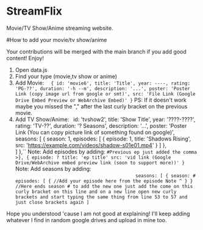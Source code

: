 # StreamFlix
Movie/TV Show/Anime streaming website.

#How to add your movie/tv show/anime

Your contributions will be merged with the main branch if you add good content! Enjoy!

  1. Open data.js
  2. Find your type (movie,tv show or anime)
  3. Add Movie:
        ``  {
          id: 'movie6',
          title: 'Title',
          year: ----,
          rating: 'PG-??',
          duration: '-h --m',
          description: '...',
          poster: 'Poster Link (copy image url from google or smt)',
          src: 'File Link (Google Drive Embed Preview or WebArchive Embed)'
      }``
     PS: If it doesn't work maybe you missed the "," after the last curly bracket on the previous movie.
4. Add TV Show/Anime:
  ` `id: 'tvshow2',
          title: 'Show Title',
          year: '????-????',
          rating: 'TV-??',
          duration: '? Seasons',
          description: '...',
          poster: 'Poster Link (You can copy picture link of something found on google)',
          seasons: [
              {
                  season: 1,
                  episodes: [
                      {
                          episode: 1,
                          title: 'Shadows Rising',
                          src: 'https://example.com/videos/shadow-s01e01.mp4'
                      }
                  ]
              },        
          ]
      },``
   Note: Add episodes by adding:
   `
   #Previous ep just added the comma >},
   {
     episode: ?
     title: 'ep title'
     src: 'vid link (Google Drive/WebArchive embed preview link (soon to support more))'
   }
   `
  Note: Add seasons by adding:                                
`                                            
  seasons: [
      {
         season: #
         episodes: [
              {
               //Add your episode here from the episode Note ^
               }
       } //Here ends season # to add the new one just add the come on this curly bracket on this line and on a new line open new curly brackets and start typing the same thing from line 53 to 57 and just close brackets again
   ]
`

Hope you understood 'cause I am not good at explaining! I'll keep adding whatever I find in random google drives and upload in mine too.

